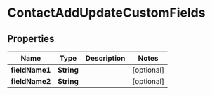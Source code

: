 
# ContactAddUpdateCustomFields

## Properties
Name | Type | Description | Notes
------------ | ------------- | ------------- | -------------
**fieldName1** | **String** |  |  [optional]
**fieldName2** | **String** |  |  [optional]



